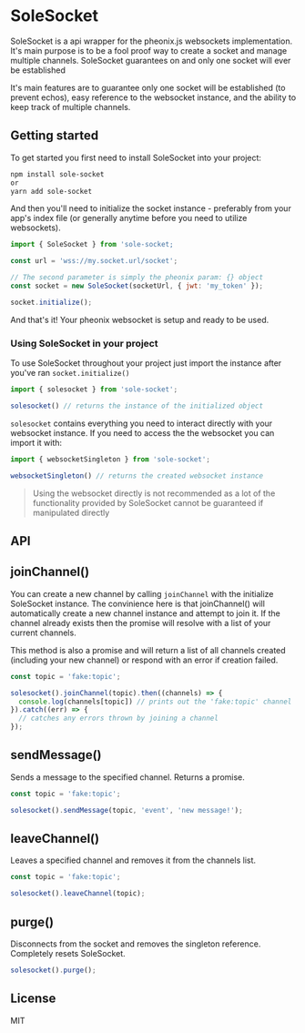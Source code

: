 # SoleSocket

SoleSocket is a api wrapper for the pheonix.js websockets implementation. It's main purpose is to be a fool proof way to create a socket and manage multiple channels. SoleSocket guarantees on and only one socket will ever be established

It's main features are to guarantee only one socket will be established (to prevent echos), easy reference to the websocket instance, and the ability to keep track of multiple channels.

## Getting started

To get started you first need to install SoleSocket into your project:

```bash
npm install sole-socket
or
yarn add sole-socket
```

And then you'll need to initialize the socket instance - preferably from your app's index file (or generally anytime before you need to utilize websockets).

```javascript
import { SoleSocket } from 'sole-socket;

const url = 'wss://my.socket.url/socket';

// The second parameter is simply the pheonix param: {} object
const socket = new SoleSocket(socketUrl, { jwt: 'my_token' });

socket.initialize();
```

And that's it! Your pheonix websocket is setup and ready to be used.

### Using SoleSocket in your project

To use SoleSocket throughout your project just import the instance after you've ran ```socket.initialize()```

```javascript
import { solesocket } from 'sole-socket';

solesocket() // returns the instance of the initialized object
```

```solesocket``` contains everything you need to interact directly with your websocket instance. If you need to access the the websocket you can import it with:

```javascript
import { websocketSingleton } from 'sole-socket';

websocketSingleton() // returns the created websocket instance
```

> Using the websocket directly is not recommended as a lot of the functionality provided by SoleSocket cannot be guaranteed if manipulated directly

## API

joinChannel()
---

You can create a new channel by calling ```joinChannel``` with the initialize SoleSocket instance. The convinience here is that joinChannel() will automatically create a new channel instance and attempt to join it. If the channel already exists then the promise will resolve with a list of your current channels.

This method is also a promise and will return a list of all channels created (including your new channel) or respond with an error if creation failed.

```javascript
const topic = 'fake:topic';

solesocket().joinChannel(topic).then((channels) => {
  console.log(channels[topic]) // prints out the 'fake:topic' channel
}).catch((err) => {
  // catches any errors thrown by joining a channel
});
```

sendMessage()
---

Sends a message to the specified channel. Returns a promise.

```javascript
const topic = 'fake:topic';

solesocket().sendMessage(topic, 'event', 'new message!');
```

leaveChannel()
---

Leaves a specified channel and removes it from the channels list.

```javascript
const topic = 'fake:topic';

solesocket().leaveChannel(topic);
```

purge()
---

Disconnects from the socket and removes the singleton reference. Completely resets SoleSocket.

```javascript
solesocket().purge();
```

License
----

MIT
